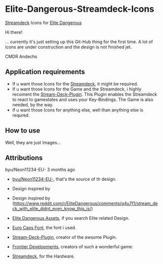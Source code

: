 # Elite-Dangerous-Streamdeck-Icons
[Streamdeck](https://www.elgato.com/de/gaming/stream-deck) Icons for [Elite Dangerous](https://www.elitedangerous.com/)

Hi there!

... currently it's just setting up this Git-Hub thing for the first time. A lot of icons are under construction and the design is not finished jet.

CMDR Andechs

## Application requirements
- If u want those Icons for the [Streamdeck](https://www.elgato.com/de/gaming/stream-deck), it might be required.
- If u want those Icons for the Game and the Streamdeck, i highly recoment the [Stream-Deck-Plugin](https://github.com/mhwlng/streamdeck-elite).
  This Plugin enables the Streamdeck to react to gamestates and uses your Key-Bindings. The Game is also needed, by the way.
- If u want those Icons for anything else, well than anything else is requred.

## How to use
Well, they are just Images...

## Attributions
byu/Neon11234-EU-
3 months ago
- [byu/Neon11234-EU-](https://www.reddit.com/r/EliteDangerous/comments/gvera7/ed_stream_deck_icon_pack_included/), that's the source of th design.
- Design inspired by [](https://www.reddit.com/r/EliteDangerous/comments/gvera7/ed_stream_deck_icon_pack_included/)
- Design inspired by (https://www.reddit.com/r/EliteDangerous/comments/g4u7f1/stream_deck_with_elite_didnt_even_know_this_is/)
- [Elite Dangerous Assets](https://edassets.org/#/), if you search Elite related Design.
- [Euro Caps Font](https://www.dafont.com/euro-caps.font), the font i used.

- [Stream-Deck-Plugin](https://github.com/mhwlng/streamdeck-elite), creator of the awsome Plugin.

- [Frontier Developments](https://www.frontier.co.uk/), creators of such a wonderful game.
- [Streamdeck](https://www.elgato.com/), for the Hardware.
